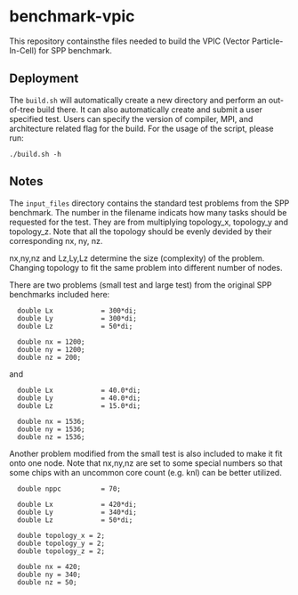 # benchmark-vpic

This repository containsthe files needed to build the VPIC (Vector Particle-In-Cell) for SPP benchmark.

## Deployment

The `build.sh` will automatically create a new directory and perform an out-of-tree build there. It can also automatically create and submit a user specified test. Users can specify the version of compiler, MPI, and architecture related flag for the build. For the usage of the script, please run:

```
./build.sh -h
```

## Notes

The `input_files` directory contains the standard test problems from the SPP benchmark. The number in the filename indicats how many tasks should be requested for the test.  They are from multiplying topology_x, topology_y and topology_z. Note that all the topology should be evenly devided by their corresponding nx, ny, nz.

nx,ny,nz and Lz,Ly,Lz determine the size (complexity) of the problem. Changing topology to fit the same problem into different number of nodes.

There are two problems (small test and large test) from the original SPP benchmarks included here:

```
  double Lx            = 300*di; 
  double Ly            = 300*di; 
  double Lz            = 50*di; 

  double nx = 1200;
  double ny = 1200;
  double nz = 200;
```

and

```
  double Lx            = 40.0*di;
  double Ly            = 40.0*di;
  double Lz            = 15.0*di;

  double nx = 1536;
  double ny = 1536;
  double nz = 1536;
```

Another problem modified from the small test is also included to make it fit onto one node. Note that nx,ny,nz are set to some special numbers so that some chips with an uncommon core count (e.g. knl) can be better utilized.

```
  double nppc          = 70;

  double Lx            = 420*di;
  double Ly            = 340*di;
  double Lz            = 50*di;

  double topology_x = 2;  
  double topology_y = 2;
  double topology_z = 2;  

  double nx = 420;
  double ny = 340;
  double nz = 50;
```
